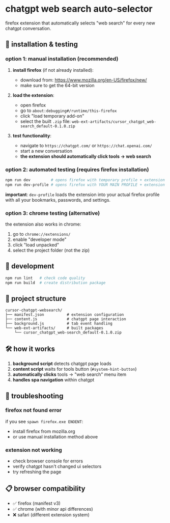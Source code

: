 # chatgpt web search auto-selector

firefox extension that automatically selects "web search" for every new chatgpt conversation.

## 🚀 installation & testing

### option 1: manual installation (recommended)

1. **install firefox** (if not already installed):
   - download from: https://www.mozilla.org/en-US/firefox/new/
   - make sure to get the 64-bit version

2. **load the extension**:
   - open firefox
   - go to `about:debugging#/runtime/this-firefox`
   - click "load temporary add-on"
   - select the built `.zip` file: `web-ext-artifacts/cursor_chatgpt_web-search_default-0.1.0.zip`

3. **test functionality**:
   - navigate to `https://chatgpt.com/` or `https://chat.openai.com/`
   - start a new conversation
   - **the extension should automatically click tools → web search**

### option 2: automated testing (requires firefox installation)

```bash
npm run dev         # opens firefox with temporary profile + extension
npm run dev-profile # opens firefox with YOUR MAIN PROFILE + extension  
```

**important**: `dev-profile` loads the extension into your actual firefox profile with all your bookmarks, passwords, and settings.

### option 3: chrome testing (alternative)

the extension also works in chrome:
1. go to `chrome://extensions/`
2. enable "developer mode"
3. click "load unpacked" 
4. select the project folder (not the zip)

## 🔧 development

```bash
npm run lint   # check code quality
npm run build  # create distribution package
```

## 📁 project structure

```
cursor-chatgpt-websearch/
├── manifest.json          # extension configuration
├── content.js             # chatgpt page interaction
├── background.js          # tab event handling
└── web-ext-artifacts/     # built packages
    └── cursor_chatgpt_web-search_default-0.1.0.zip
```

## 🛠️ how it works

1. **background script** detects chatgpt page loads
2. **content script** waits for tools button (`#system-hint-button`)
3. **automatically clicks** tools → "web search" menu item
4. **handles spa navigation** within chatgpt

## 🐛 troubleshooting

### firefox not found error
if you see `spawn firefox.exe ENOENT`:
- install firefox from mozilla.org
- or use manual installation method above

### extension not working
- check browser console for errors
- verify chatgpt hasn't changed ui selectors
- try refreshing the page

## 📋 browser compatibility

- ✅ firefox (manifest v3)
- ✅ chrome (with minor api differences)
- ❌ safari (different extension system)